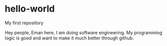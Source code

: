 # hello-world
My first repository

Hey people,
Eman here, I am doing software engineering. 
My programming logic is good and want to make it much better through github.
